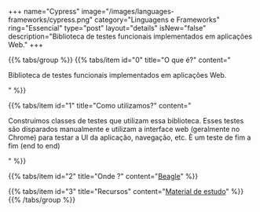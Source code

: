+++
name="Cypress"
image="/images/languages-frameworks/cypress.png"
category="Linguagens e Frameworks"
ring="Essencial"
type="post"
layout="details"
isNew="false"
description="Biblioteca de testes funcionais implementados em aplicações Web."
+++

{{% tabs/group %}}
  {{% tabs/item id="0" title="O que é?" content="<p>Biblioteca de testes funcionais implementados em aplicações Web. </p>" %}}

  {{% tabs/item id="1" title="Como utilizamos?" content="<p>Construímos classes de testes que utilizam essa biblioteca. Esses testes são disparados manualmente e utilizam a interface web (geralmente no Chrome) para testar a UI da aplicação, navegação, etc. È um teste de fim a fim (end to end)</p>" %}}

  {{% tabs/item id="2" title="Onde ?" content="<a href='https://usebeagle.io/' target='_blank'>Beagle</a>" %}}

  {{% tabs/item id="3" title="Recursos" content="<a href='https://www.cypress.io/' target='_blank'>Material de estudo</a>" %}}
{{% /tabs/group %}}
